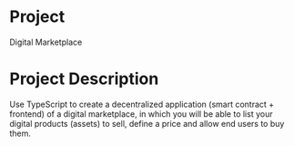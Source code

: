 # Project

Digital Marketplace

# Project Description

Use TypeScript to create a decentralized application (smart contract + frontend) of a digital marketplace, in which you will be able to list your digital products (assets) to sell, define a price and allow end users to buy them.
